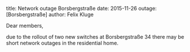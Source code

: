 title: Network outage Borsbergstraße
date: 2015-11-26
outage: [Borsbergstraße]
author: Felix Kluge

Dear members,

due to the rollout of two new switches at Borsbergstraße 34 there may be short network outages in the residential home.
